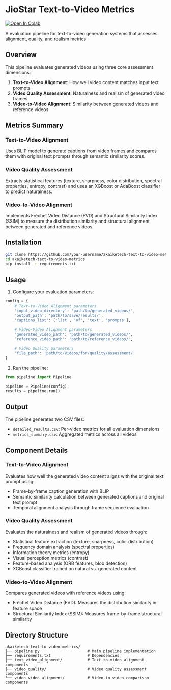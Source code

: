 # JioStar Text-to-Video Metrics  
[![Open In Colab](https://colab.research.google.com/assets/colab-badge.svg)](https://colab.research.google.com/drive/1aL-3bHvYGRtBBsK1hDvg-AzBDvGAR1Nf?usp=sharing)

A  evaluation pipeline for text-to-video generation systems that assesses alignment, quality, and realism metrics.

## Overview

This pipeline evaluates generated videos using three core assessment dimensions:
1. **Text-to-Video Alignment**: How well video content matches input text prompts
2. **Video Quality Assessment**: Naturalness and realism of generated video frames
3. **Video-to-Video Alignment**: Similarity between generated videos and reference videos

## Metrics Summary

### Text-to-Video Alignment
Uses BLIP model to generate captions from video frames and compares them with original text prompts through semantic similarity scores.

### Video Quality Assessment
Extracts statistical features (texture, sharpness, color distribution, spectral properties, entropy, contrast) and uses an XGBoost or AdaBoost classifier to predict naturalness.

### Video-to-Video Alignment
Implements Fréchet Video Distance (FVD) and Structural Similarity Index (SSIM) to measure the distribution similarity and structural alignment between generated and reference videos.

## Installation

```bash
git clone https://github.com/your-username/akaiketech-text-to-video-metrics.git
cd akaiketech-text-to-video-metrics
pip install -r requirements.txt
```

## Usage

1. Configure your evaluation parameters:

```python
config = {
    # Text-to-Video Alignment parameters
    'input_video_directory': 'path/to/generated_videos/',
    'output_path': 'path/to/save/results/',
    'captions_list': ['list', 'of', 'text', 'prompts'],
    
    # Video-Video Alignment parameters
    'generated_video_path': 'path/to/generated_videos/',
    'reference_video_path': 'path/to/reference_videos/',
    
    # Video Quality parameters
    'file_path': 'path/to/videos/for/quality/assessment/'
}
```

2. Run the pipeline:

```python
from pipeline import Pipeline

pipeline = Pipeline(config)
results = pipeline.run()
```

## Output

The pipeline generates two CSV files:
- `detailed_results.csv`: Per-video metrics for all evaluation dimensions
- `metrics_summary.csv`: Aggregated metrics across all videos

## Component Details

### Text-to-Video Alignment
Evaluates how well the generated video content aligns with the original text prompt using:
- Frame-by-frame caption generation with BLIP
- Semantic similarity calculation between generated captions and original text prompt
- Temporal alignment analysis through frame sequence evaluation

### Video Quality Assessment
Evaluates the naturalness and realism of generated videos through:
- Statistical feature extraction (texture, sharpness, color distribution)
- Frequency domain analysis (spectral properties)
- Information theory metrics (entropy)
- Visual perception metrics (contrast)
- Feature-based analysis (ORB features, blob detection)
- XGBoost classifier trained on natural vs. generated content

### Video-to-Video Alignment
Compares generated videos with reference videos using:
- Fréchet Video Distance (FVD): Measures the distribution similarity in feature space
- Structural Similarity Index (SSIM): Measures frame-by-frame structural similarity

## Directory Structure

```
akaiketech-text-to-video-metrics/
├── pipeline.py                     # Main pipeline implementation
├── requirements.txt                # Dependencies
├── text_video_alignment/           # Text-to-video alignment components
├── video_quality/                  # Video quality assessment components
└── video_video_alignment/          # Video-to-video comparison components
```



